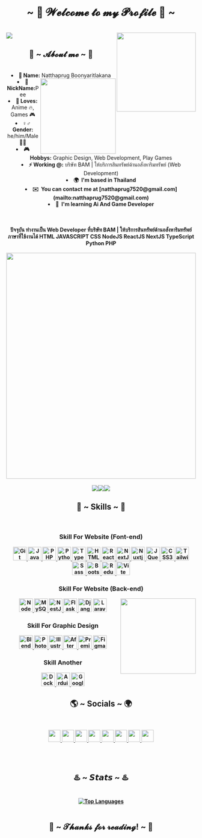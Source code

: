 <body>
  <center>
    <h1 align="center">~ 💖 𝓦𝓮𝓵𝓬𝓸𝓶𝓮 𝓽𝓸 𝓶𝔂 𝓟𝓻𝓸𝓯𝓲𝓵𝓮 💖 ~</h1>
    <br>
    <div align="left">
      <a href="https://discord.com/users/262511689977692163">
        <img src="https://lanyard.cnrad.dev/api/262511689977692163?bg=003366&borderRadius=30px"/>
      </a>
      <img align="right" src="https://static.wikia.nocookie.net/houkai-star-rail/images/3/36/Artwork_Silver_Wolf_2023-06-16.gif/revision/latest/scale-to-width-down/185?cb=20230706005440" height="210">
    </div>
    <h2 align="center"> 🦊 ~ 𝓐𝓫𝓸𝓾𝓽 𝓶𝓮 ~ 🦊 </h2>
    <br>
    <div>
      <div align="center">
      </div>
        <div>
          <li>
           <b>🤞 Name:</b> Natthaprug Boonyaritlakana</li>
          <li><img align="right" src="https://static.wikia.nocookie.net/houkai-star-rail/images/4/4f/Tingyun_Sticker_01.png/revision/latest?cb=20230420195059" height="200">
           <b>🎲 NickName:</b>Pee</li>
          <li>
          <b>🧡 Loves:</b> Anime 🔥, Games 🎮
          </li>
          <li>
          <b>♀️♂️ Gender:</b> he/him/Male 🙎‍♂️
          </li>
          <li>
          <b>🎮 Hobbys:</b> Graphic Design, Web Development, Play Games
          </li>
          <li>
          <b>⚡ Working @:</b> บริษัท BAM | ให้บริการสินทรัพย์ด้านอสังหาริมทรัพย์ (Web Development)
          </li>
          <li>
          <b>🌍  I'm based in Thailand
          </li>
          <li>
          <b>✉️  You can contact me at [natthaprug7520@gmail.com](mailto:natthaprug7520@gmail.com)
          </li>
          <li>
          <b>🧠  I'm learning Ai And Game Developer
          </li>
          <br>
            <br><br>
      <div align="center">
        ปัจจุบัน ทำงานเป็น Web Developer ที่บริษัท BAM | ให้บริการสินทรัพย์ด้านอสังหาริมทรัพย์ <br>
        ภาษาที่ใช้งานได้ HTML JAVASCRIPT CSS NodeJS ReactJS NextJS TypeScript Python PHP
      </div>
        </div>
      </div>
        <br>
          <img src="https://i.redd.it/bpxxqqvps4h91.gif" width="100%" height="600px">
        <br>
        <br>
        <div align="center">
          <a href="https://www.github.com/peeboon11" target="_blank" rel="noreferrer"><img
          src="https://img.shields.io/github/followers/peeboon11?logo=github&style=for-the-badge&color=6366f1&labelColor=1c1917" /></a><a href="https://www.x.com/peeboon11" target="_blank" rel="noreferrer"><img
          src="https://img.shields.io/twitter/follow/peeboon11?logo=twitter&style=for-the-badge&color=6366f1&labelColor=1c1917"
          /></a><a href="https://www.twitch.tv/peeboon11" target="_blank" rel="noreferrer"><img
          src="https://img.shields.io/twitch/status/peeboon11?logo=twitchsx&style=for-the-badge&color=6366f1&labelColor=1c1917&label=TWITCH+STATUS" /></a>
        </div>
    </div>
    <h2 align="center"> 📖 ~ Skills ~ 📖 </h2>
        <br>
      <h3> Skill For Website (Font-end) </h3>
      <a href="https://git-scm.com/" target="_blank" rel="noreferrer">
        <img src="https://raw.githubusercontent.com/danielcranney/readme-generator/main/public/icons/skills/git-colored.svg" width="36" height="36" alt="Git" />
      </a>
      <a href="https://developer.mozilla.org/en-US/docs/Web/JavaScript" target="_blank" rel="noreferrer">
        <img src="https://raw.githubusercontent.com/danielcranney/readme-generator/main/public/icons/skills/javascript-colored.svg" width="36" height="36" alt="JavaScript" />
      </a>
      <a href="https://www.php.net/" target="_blank" rel="noreferrer">
      <img src="https://raw.githubusercontent.com/danielcranney/readme-generator/main/public/icons/skills/php-colored.svg" width="36" height="36" alt="PHP" />
      </a>
      <a href="https://www.python.org/" target="_blank" rel="noreferrer">
        <img src="https://raw.githubusercontent.com/danielcranney/readme-generator/main/public/icons/skills/python-colored.svg" width="36" height="36" alt="Python" />
      </a>
      <a href="https://www.typescriptlang.org/" target="_blank" rel="noreferrer">
        <img src="https://raw.githubusercontent.com/danielcranney/readme-generator/main/public/icons/skills/typescript-colored.svg" width="36" height="36" alt="TypeScript" />
      </a>
      <a href="https://developer.mozilla.org/en-US/docs/Glossary/HTML5" target="_blank" rel="noreferrer">
        <img src="https://raw.githubusercontent.com/danielcranney/readme-generator/main/public/icons/skills/html5-colored.svg" width="36" height="36" alt="HTML5" />
      </a>
      <a href="https://reactjs.org/" target="_blank" rel="noreferrer">
        <img src="https://raw.githubusercontent.com/danielcranney/readme-generator/main/public/icons/skills/react-colored.svg" width="36" height="36" alt="React" />
      </a>
      <a href="https://nextjs.org/docs" target="_blank" rel="noreferrer">
        <img src="https://raw.githubusercontent.com/danielcranney/readme-generator/main/public/icons/skills/nextjs-colored.svg" width="36" height="36" alt="NextJs" />
      </a>
      <a href="https://nuxtjs.org/" target="_blank" rel="noreferrer">
        <img src="https://raw.githubusercontent.com/danielcranney/readme-generator/main/public/icons/skills/nuxtjs-colored.svg" width="36" height="36" alt="Nuxtjs" />
      </a>
      <a href="https://jquery.com/" target="_blank" rel="noreferrer">
        <img src="https://raw.githubusercontent.com/danielcranney/readme-generator/main/public/icons/skills/jquery-colored.svg" width="36" height="36" alt="JQuery" />
      </a>
      <a href="https://www.w3.org/TR/CSS/#css" target="_blank" rel="noreferrer">
        <img src="https://raw.githubusercontent.com/danielcranney/readme-generator/main/public/icons/skills/css3-colored.svg" width="36" height="36" alt="CSS3" />
      </a>
      <a href="https://tailwindcss.com/" target="_blank" rel="noreferrer">
        <img src="https://raw.githubusercontent.com/danielcranney/readme-generator/main/public/icons/skills/tailwindcss-colored.svg" width="36" height="36" alt="TailwindCSS" />
      </a>
      <a href="https://sass-lang.com/" target="_blank" rel="noreferrer">
        <img src="https://raw.githubusercontent.com/danielcranney/readme-generator/main/public/icons/skills/sass-colored.svg" width="36" height="36" alt="Sass" />
      </a>
      <a href="https://getbootstrap.com/" target="_blank" rel="noreferrer">
        <img src="https://raw.githubusercontent.com/danielcranney/readme-generator/main/public/icons/skills/bootstrap-colored.svg" width="36" height="36" alt="Bootstrap" />
      </a>
      <a href="https://redux.js.org/" target="_blank" rel="noreferrer">
        <img src="https://raw.githubusercontent.com/danielcranney/readme-generator/main/public/icons/skills/redux-colored.svg" width="36" height="36" alt="Redux" />
      </a>
      <a href="https://vitejs.dev/" target="_blank" rel="noreferrer">
        <img src="https://raw.githubusercontent.com/danielcranney/readme-generator/main/public/icons/skills/vite-colored.svg" width="36" height="36" alt="Vite" />
      </a>
      <h3> Skill For Website (Back-end) </h3>
      <a href="https://nodejs.org/en/" target="_blank" rel="noreferrer">
        <img src="https://raw.githubusercontent.com/danielcranney/readme-generator/main/public/icons/skills/nodejs-colored.svg" width="36" height="36" alt="NodeJS" />
      </a>
      <a href="https://www.mysql.com/" target="_blank" rel="noreferrer">
        <img src="https://raw.githubusercontent.com/danielcranney/readme-generator/main/public/icons/skills/mysql-colored.svg" width="36" height="36" alt="MySQL" />
      </a>
       <a href="https://docs.nestjs.com/" target="_blank" rel="noreferrer">
      <img src="https://raw.githubusercontent.com/danielcranney/readme-generator/main/public/icons/skills/nestjs-colored.svg" width="36" height="36" alt="NestJS" />
      </a>
      <a href="https://flask.palletsprojects.com/en/2.0.x/" target="_blank" rel="noreferrer">
        <img src="https://raw.githubusercontent.com/danielcranney/readme-generator/main/public/icons/skills/flask-colored.svg" width="36" height="36" alt="Flask" />
      </a>
      <a href="https://www.djangoproject.com/" target="_blank" rel="noreferrer">
        <img src="https://raw.githubusercontent.com/danielcranney/readme-generator/main/public/icons/skills/django-colored.svg" width="36" height="36" alt="Django" /></a>
      <a href="https://laravel.com/" target="_blank" rel="noreferrer">
        <img src="https://raw.githubusercontent.com/danielcranney/readme-generator/main/public/icons/skills/laravel-colored.svg" width="36" height="36" alt="Laravel" />
      </a>
    <img align="right" src="https://static.wikia.nocookie.net/houkai-star-rail/images/b/ba/Sushang_Sticker_02.png/revision/latest?cb=20230711045348" width="200" height="200">
      <h3> Skill For Graphic Design </h3>
    <a href="https://www.blender.org/" target="_blank" rel="noreferrer">
      <img src="https://raw.githubusercontent.com/danielcranney/readme-generator/main/public/icons/skills/blender-colored.svg" width="36" height="36" alt="Blender" />
    </a>
    <a href="https://www.adobe.com/uk/products/photoshop.html" target="_blank" rel="noreferrer">
      <img src="https://raw.githubusercontent.com/danielcranney/readme-generator/main/public/icons/skills/photoshop-colored.svg" width="36" height="36" alt="Photoshop" />
    </a>
    <a href="https://www.adobe.com/uk/products/illustrator.html" target="_blank" rel="noreferrer">
      <img src="https://raw.githubusercontent.com/danielcranney/readme-generator/main/public/icons/skills/illustrator-colored.svg" width="36" height="36" alt="Illustrator" />
    </a>
    <a href="https://www.adobe.com/uk/products/aftereffects.html" target="_blank" rel="noreferrer">
      <img src="https://raw.githubusercontent.com/danielcranney/readme-generator/main/public/icons/skills/aftereffects-colored.svg" width="36" height="36" alt="After Effects" />
    </a>
    <a href="https://www.adobe.com/uk/products/premiere.html" target="_blank" rel="noreferrer">
      <img src="https://raw.githubusercontent.com/danielcranney/readme-generator/main/public/icons/skills/premierepro-colored.svg" width="36" height="36" alt="Premiere Pro" />
    </a>
    <a href="https://www.figma.com/" target="_blank" rel="noreferrer">
      <img src="https://raw.githubusercontent.com/danielcranney/readme-generator/main/public/icons/skills/figma-colored.svg" width="36" height="36" alt="Figma" />
    </a>
    <h3> Skill Another </h3>
    <a href="https://www.docker.com/" target="_blank" rel="noreferrer">
      <img src="https://raw.githubusercontent.com/danielcranney/readme-generator/main/public/icons/skills/docker-colored.svg" width="36" height="36" alt="Docker" />
    </a>
    <a href="https://store.arduino.cc/?gclid=Cj0KCQjw2eilBhCCARIsAG0Pf8uueBifykWcsSS4LPESeGQfxGVKJYnzV7bz471XfknQJy_1VINVWM8aAkLtEALw_wcB" target="_blank" rel="noreferrer">
      <img src="https://raw.githubusercontent.com/danielcranney/readme-generator/main/public/icons/skills/arduino-colored.svg" width="36" height="36" alt="Arduino" />
    </a>
    <a href="https://cloud.google.com/" target="_blank" rel="noreferrer">
      <img src="https://raw.githubusercontent.com/danielcranney/readme-generator/main/public/icons/skills/googlecloud-colored.svg" width="36" height="36" alt="Google Cloud" />
    </a>
  </p>
  <h2 align="center"> 🌎 ~ Socials ~ 🌍 </h2>
  <br>
        <div align="center">
          <p align="center"> 
            <a href="https://discord.com/users/262511689977692163" target="_blank" rel="noreferrer"> 
              <picture> 
                <img src="https://www.freepnglogos.com/uploads/discord-logo-png/discord-logo-logodownload-download-logotipos-1.png" width="32" height="32" /> 
              </picture> 
            </a> 
            <a href="https://www.facebook.com/natthaprug.boonyaritlakana" target="_blank" rel="noreferrer">
              <picture> 
                <img src="https://raw.githubusercontent.com/danielcranney/readme-generator/main/public/icons/socials/facebook.svg" width="32" height="32" /> 
              </picture> 
            </a> 
            <a href="https://www.github.com/peeboon11" target="_blank" rel="noreferrer"> 
              <picture> 
                <img src="https://raw.githubusercontent.com/danielcranney/readme-generator/main/public/icons/socials/github.svg" width="32" height="32" /> 
              </picture> 
            </a> 
            <a href="http://www.instagram.com/peeboon12/" target="_blank" rel="noreferrer"> 
              <picture> 
                <img src="https://raw.githubusercontent.com/danielcranney/readme-generator/main/public/icons/socials/instagram.svg" width="32" height="32" /> 
              </picture>
            </a> 
            <a href="https://www.linkedin.com/in/natthaprug-boonyaritlakana-187986270/" target="_blank" rel="noreferrer">
              <picture> 
                <img src="https://raw.githubusercontent.com/danielcranney/readme-generator/main/public/icons/socials/linkedin.svg" width="32" height="32" /> 
              </picture> 
            </a> 
            <a href="https://www.x.com/peeboon11" target="_blank" rel="noreferrer">
              <picture> 
                <img src="https://raw.githubusercontent.com/danielcranney/readme-generator/main/public/icons/socials/twitter.svg" width="32" height="32" /> 
              </picture> 
            </a> 
            <a href="https://www.youtube.com/@MetamonOnly." target="_blank" rel="noreferrer"> 
              <picture>
                <img src="https://raw.githubusercontent.com/danielcranney/readme-generator/main/public/icons/socials/youtube.svg" width="32" height="32" />
              </picture> 
            </a> 
            <a href="https://www.twitch.tv/peeboon11" target="_blank" rel="noreferrer"> 
              <picture> 
                <img src="https://raw.githubusercontent.com/danielcranney/readme-generator/main/public/icons/socials/twitch.svg" width="32" height="32" /> 
              </picture> 
            </a>
          </p>
        </div>
        <br><br>
        <h2 align="center"> ♨️ ~ 𝙎𝙩𝙖𝙩𝙨 ~ ♨️ </h2>
        <br>
        <div align="center">
          <a href="https://github.com/peeboon11" align="center"><img  src="https://github-readme-stats.vercel.app/api/top-langs/?username=peeboon11&langs_count=10&title_color=a855f7&text_color=ffffff&icon_color=6366f1&bg_color=1c1917&hide_border=true&locale=en&custom_title=Top%20%Languages" alt="Top Languages" /></a>  
        </div>
        <br>
        <h2 align="center">💖 ~ 𝓣𝓱𝓪𝓷𝓴𝓼 𝓯𝓸𝓻 𝓻𝓮𝓪𝓭𝓲𝓷𝓰! ~ 💖</h2>
  </center>
</body>


